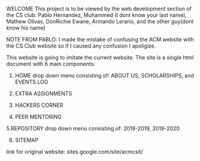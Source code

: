 WELCOME
This project is to be viewed by the web development section of the CS club: Pablo Hernandez, Muhammed (I dont know your last name), Mathew Olivas, DonRichie Ewane, Armando Lerario, and the other guy(dont know his name)

NOTE FROM PABLO:
I made the mistake of confusing the ACM website with the CS Club website so if I caused any confusion I apoligize.

This website is going to imitate the current website. The site is a single html document with 6 main components:

1. HOME drop down menu consisting of: ABOUT US, SCHOLARSHIPS, and EVENTS LOG

2. EXTRA ASSIGNMENTS

3. HACKERS CORNER

4. PEER MENTORING

5.REPOSITORY drop down menu consisting of: 2018-2019, 2019-2020

6. SITEMAP


link for original website:
sites.google.com/site/acmcsit/
